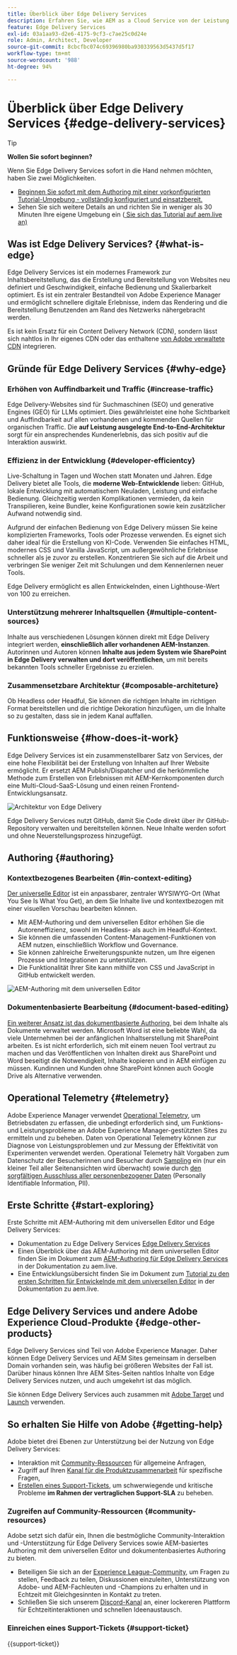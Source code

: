 ```yaml
---
title: Überblick über Edge Delivery Services
description: Erfahren Sie, wie AEM as a Cloud Service von der Leistung und den perfekten Lighthouse-Werten profitieren kann, die von Edge Delivery Services geboten werden.
feature: Edge Delivery Services
exl-id: 03a1aa93-d2e6-4175-9cf3-c7ae25c0d24e
role: Admin, Architect, Developer
source-git-commit: 8cbcfbc074c69396980ba930339563d5437d5f17
workflow-type: tm+mt
source-wordcount: '988'
ht-degree: 94%

---
```



# Überblick über Edge Delivery Services {#edge-delivery-services}

>[!TIP]
>
>**Wollen Sie sofort beginnen?**
>
>Wenn Sie Edge Delivery Services sofort in die Hand nehmen möchten, haben Sie zwei Möglichkeiten.
>* [Beginnen Sie sofort mit dem Authoring mit einer vorkonfigurierten Tutorial-Umgebung - vollständig konfiguriert und einsatzbereit.](https://www.aem.live/developer/ue-trial)
>* Sehen Sie sich weitere Details an und richten Sie in weniger als 30 Minuten Ihre eigene Umgebung ein ([ Sie sich das Tutorial auf aem.live an)](https://www.aem.live/developer/ue-tutorial)

## Was ist Edge Delivery Services? {#what-is-edge}

Edge Delivery Services ist ein modernes Framework zur Inhaltsbereitstellung, das die Erstellung und Bereitstellung von Websites neu definiert und Geschwindigkeit, einfache Bedienung und Skalierbarkeit optimiert. Es ist ein zentraler Bestandteil von Adobe Experience Manager und ermöglicht schnellere digitale Erlebnisse, indem das Rendering und die Bereitstellung Benutzenden am Rand des Netzwerks nähergebracht werden.

Es ist kein Ersatz für ein Content Delivery Network (CDN), sondern lässt sich nahtlos in Ihr eigenes CDN oder das enthaltene [von Adobe verwaltete CDN](/help/implementing/dispatcher/cdn.md) integrieren.

## Gründe für Edge Delivery Services {#why-edge}

### Erhöhen von Auffindbarkeit und Traffic {#increase-traffic}

Edge Delivery-Websites sind für Suchmaschinen (SEO) und generative Engines (GEO) für LLMs optimiert. Dies gewährleistet eine hohe Sichtbarkeit und Auffindbarkeit auf allen vorhandenen und kommenden Quellen für organischen Traffic. Die **auf Leistung ausgelegte End-to-End-Architektur** sorgt für ein ansprechendes Kundenerlebnis, das sich positiv auf die Interaktion auswirkt.

### Effizienz in der Entwicklung {#developer-efficientcy}

Live-Schaltung in Tagen und Wochen statt Monaten und Jahren. Edge Delivery bietet alle Tools, die **moderne Web-Entwicklende** lieben: GitHub, lokale Entwicklung mit automatischem Neuladen, Leistung und einfache Bedienung. Gleichzeitig werden Komplikationen vermieden, da kein Transpilieren, keine Bundler, keine Konfigurationen sowie kein zusätzlicher Aufwand notwendig sind.

Aufgrund der einfachen Bedienung von Edge Delivery müssen Sie keine komplizierten Frameworks, Tools oder Prozesse verwenden. Es eignet sich daher ideal für die Erstellung von KI-Code. Verwenden Sie einfaches HTML, modernes CSS und Vanilla JavaScript, um außergewöhnliche Erlebnisse schneller als je zuvor zu erstellen. Konzentrieren Sie sich auf die Arbeit und verbringen Sie weniger Zeit mit Schulungen und dem Kennenlernen neuer Tools.

Edge Delivery ermöglicht es allen Entwickelnden, einen Lighthouse-Wert von 100 zu erreichen.

### Unterstützung mehrerer Inhaltsquellen {#multiple-content-sources}

Inhalte aus verschiedenen Lösungen können direkt mit Edge Delivery integriert werden, **einschließlich aller vorhandenen AEM-Instanzen**. Autorinnen und Autoren können **Inhalte aus jedem System wie SharePoint in Edge Delivery verwalten und dort veröffentlichen**, um mit bereits bekannten Tools schneller Ergebnisse zu erzielen.

### Zusammensetzbare Architektur {#composable-architeture}

Ob Headless oder Headful, Sie können die richtigen Inhalte im richtigen Format bereitstellen und die richtige Dekoration hinzufügen, um die Inhalte so zu gestalten, dass sie in jedem Kanal auffallen.

## Funktionsweise {#how-does-it-work}

Edge Delivery Services ist ein zusammenstellbarer Satz von Services, der eine hohe Flexibilität bei der Erstellung von Inhalten auf Ihrer Website ermöglicht. Er ersetzt AEM Publish/Dispatcher und die herkömmliche Methode zum Erstellen von Erlebnissen mit AEM-Kernkomponenten durch eine Multi-Cloud-SaaS-Lösung und einen reinen Frontend-Entwicklungsansatz.

![Architektur von Edge Delivery](assets/aem-with-eds-architecture.png)

Edge Delivery Services nutzt GitHub, damit Sie Code direkt über ihr GitHub-Repository verwalten und bereitstellen können. Neue Inhalte werden sofort und ohne Neuerstellungsprozess hinzugefügt.

## Authoring {#authoring}

### Kontextbezogenes Bearbeiten {#in-context-editing}

[Der universelle Editor](/help/implementing/universal-editor/introduction.md) ist ein anpassbarer, zentraler WYSIWYG-Ort (What You See Is What You Get), an dem Sie Inhalte live und kontextbezogen mit einer visuellen Vorschau bearbeiten können.

* Mit AEM-Authoring und dem universellen Editor erhöhen Sie die Autoreneffizienz, sowohl im Headless- als auch im Headful-Kontext.
* Sie können die umfassenden Content-Management-Funktionen von AEM nutzen, einschließlich Workflow und Governance.
* Sie können zahlreiche Erweiterungspunkte nutzen, um Ihre eigenen Prozesse und Integrationen zu unterstützen.
* Die Funktionalität Ihrer Site kann mithilfe von CSS und JavaScript in GitHub entwickelt werden.

![AEM-Authoring mit dem universellen Editor](assets/wysiwyg-authoring.png)

### Dokumentenbasierte Bearbeitung {#document-based-editing}

[Ein weiterer Ansatz ist das dokumentbasierte Authoring](https://www.aem.live/docs/authoring), bei dem Inhalte als Dokumente verwaltet werden. Microsoft Word ist eine beliebte Wahl, da viele Unternehmen bei der anfänglichen Inhaltserstellung mit SharePoint arbeiten. Es ist nicht erforderlich, sich mit einem neuen Tool vertraut zu machen und das Veröffentlichen von Inhalten direkt aus SharePoint und Word beseitigt die Notwendigkeit, Inhalte kopieren und in AEM einfügen zu müssen. Kundinnen und Kunden ohne SharePoint können auch Google Drive als Alternative verwenden.

## Operational Telemetry {#telemetry}

Adobe Experience Manager verwendet [Operational Telemetry](https://www.aem.live/docs/operational-telemetry), um Betriebsdaten zu erfassen, die unbedingt erforderlich sind, um Funktions- und Leistungsprobleme an Adobe Experience Manager-gestützten Sites zu ermitteln und zu beheben. Daten von Operational Telemetry können zur Diagnose von Leistungsproblemen und zur Messung der Effektivität von Experimenten verwendet werden. Operational Telemetry hält Vorgaben zum Datenschutz der Besucherinnen und Besucher durch [Sampling](https://www.aem.live/docs/operational-telemetry#operational-telemetry-data-is-sampled) ein (nur ein kleiner Teil aller Seitenansichten wird überwacht) sowie durch [den sorgfältigen Ausschluss aller personenbezogener Daten](https://www.aem.live/docs/operational-telemetry#what-data-is-being-collected) (Personally Identifiable Information, PII).

## Erste Schritte {#start-exploring}

Erste Schritte mit AEM-Authoring mit dem universellen Editor und Edge Delivery Services:

* Dokumentation zu Edge Delivery Services [Edge Delivery Services](https://www.aem.live)
* Einen Überblick über das AEM-Authoring mit dem universellen Editor finden Sie im Dokument zum [AEM-Authoring für Edge Delivery Services](https://www.aem.live/docs/aem-authoring) in der Dokumentation zu aem.live.
* Eine Entwicklungsübersicht finden Sie im Dokument zum [Tutorial zu den ersten Schritten für Entwickelnde mit dem universellen Editor](https://www.aem.live/developer/ue-tutorial) in der Dokumentation zu aem.live.

## Edge Delivery Services und andere Adobe Experience Cloud-Produkte {#edge-other-products}

Edge Delivery Services sind Teil von Adobe Experience Manager. Daher können Edge Delivery Services und AEM Sites gemeinsam in derselben Domain vorhanden sein, was häufig bei größeren Websites der Fall ist. Darüber hinaus können Ihre AEM Sites-Seiten nahtlos Inhalte von Edge Delivery Services nutzen, und auch umgekehrt ist das möglich.

Sie können Edge Delivery Services auch zusammen mit [Adobe Target](https://www.aem.live/developer/target-integration) und [Launch](https://experienceleague.adobe.com/de/docs/experience-platform/tags/home) verwenden.

## So erhalten Sie Hilfe von Adobe {#getting-help}

Adobe bietet drei Ebenen zur Unterstützung bei der Nutzung von Edge Delivery Services:

* Interaktion mit [Community-Ressourcen](#community-resources) für allgemeine Anfragen,
* Zugriff auf Ihren [Kanal für die Produktzusammenarbeit](#collaboration-channel) für spezifische Fragen,
* [Erstellen eines Support-Tickets](#support-ticket), um schwerwiegende und kritische Probleme **im Rahmen der vertraglichen Support-SLA** zu beheben.

### Zugreifen auf Community-Ressourcen {#community-resources}

Adobe setzt sich dafür ein, Ihnen die bestmögliche Community-Interaktion und -Unterstützung für Edge Delivery Services sowie AEM-basiertes Authoring mit dem universellen Editor und dokumentenbasiertes Authoring zu bieten.

* Beteiligen Sie sich an der [Experience League-Community](https://adobe.ly/3Q6kTKl), um Fragen zu stellen, Feedback zu teilen, Diskussionen einzuleiten, Unterstützung von Adobe- und AEM-Fachleuten und -Champions zu erhalten und in Echtzeit mit Gleichgesinnten in Kontakt zu treten. 
* Schließen Sie sich unserem [Discord-Kanal](https://discord.gg/aem-live) an, einer lockereren Plattform für Echtzeitinteraktionen und schnellen Ideenaustausch.

### Einreichen eines Support-Tickets {#support-ticket}

{{support-ticket}}
